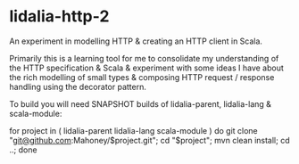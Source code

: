 lidalia-http-2
=============

An experiment in modelling HTTP & creating an HTTP client in Scala.

Primarily this is a learning tool for me to consolidate my understanding
of the HTTP specification & Scala & experiment with some ideas I have about
the rich modelling of small types & composing HTTP request / response handling
using the decorator pattern.

To build you will need SNAPSHOT builds of lidalia-parent, lidalia-lang & scala-module:

for project in ( lidalia-parent lidalia-lang scala-module ) do git clone "git@github.com:Mahoney/$project.git"; cd "$project"; mvn clean install; cd ..; done
